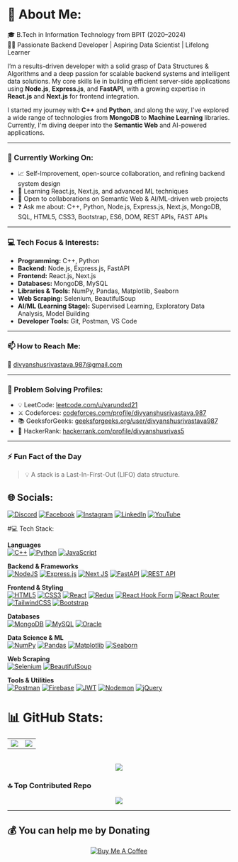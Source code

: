 # 💫 About Me:

🎓 B.Tech in Information Technology from BPIT (2020–2024)  
👨‍💻 Passionate Backend Developer | Aspiring Data Scientist | Lifelong Learner  

I’m a results-driven developer with a solid grasp of Data Structures & Algorithms and a deep passion for scalable backend systems and intelligent data solutions. My core skills lie in building efficient server-side applications using **Node.js**, **Express.js**, and **FastAPI**, with a growing expertise in **React.js** and **Next.js** for frontend integration.

I started my journey with **C++** and **Python**, and along the way, I've explored a wide range of technologies from **MongoDB** to **Machine Learning** libraries. Currently, I'm diving deeper into the **Semantic Web** and AI-powered applications.

---

### 🚀 Currently Working On:
- 📈 Self-Improvement, open-source collaboration, and refining backend system design
- 🌱 Learning React.js, Next.js, and advanced ML techniques  
- 🤝 Open to collaborations on Semantic Web & AI/ML-driven web projects  
- ❓ Ask me about: C++, Python, Node.js, Express.js, Next.js, MongoDB, SQL, HTML5, CSS3, Bootstrap, ES6, DOM, REST APIs, FAST APIs  

---

### 💻 Tech Focus & Interests:
- **Programming:** C++, Python  
- **Backend:** Node.js, Express.js, FastAPI  
- **Frontend:** React.js, Next.js  
- **Databases:** MongoDB, MySQL  
- **Libraries & Tools:** NumPy, Pandas, Matplotlib, Seaborn  
- **Web Scraping:** Selenium, BeautifulSoup  
- **AI/ML (Learning Stage):** Supervised Learning, Exploratory Data Analysis, Model Building  
- **Developer Tools:** Git, Postman, VS Code  

---

### 📫 How to Reach Me:
📧 divyanshusrivastava.987@gmail.com

---

### 🧠 Problem Solving Profiles:
- 💡 LeetCode: [leetcode.com/u/varundxd21](https://leetcode.com/u/varundxd21)  
- ⚔️ Codeforces: [codeforces.com/profile/divyanshusrivastava.987](https://codeforces.com/profile/divyanshusrivastava.987)  
- 📚 GeeksforGeeks: [geeksforgeeks.org/user/divyanshusrivastava987](https://www.geeksforgeeks.org/user/divyanshusrivastava987)  
- 🎯 HackerRank: [hackerrank.com/profile/divyanshusrivas5](https://www.hackerrank.com/profile/divyanshusrivas5)

---

### ⚡ Fun Fact of the Day  
<!--START_FUN_FACT-->
> 💡 A stack is a Last-In-First-Out (LIFO) data structure.
<!--END_FUN_FACT-->

## 🌐 Socials:
[![Discord](https://img.shields.io/badge/Discord-%237289DA.svg?logo=discord&logoColor=white)](https://discord.gg/PAqxEVJt) [![Facebook](https://img.shields.io/badge/Facebook-%231877F2.svg?logo=Facebook&logoColor=white)](https://facebook.com/divyanshu.srivastava.12914) [![Instagram](https://img.shields.io/badge/Instagram-%23E4405F.svg?logo=Instagram&logoColor=white)](https://instagram.com/ddivyanshuuu/) [![LinkedIn](https://img.shields.io/badge/LinkedIn-%230077B5.svg?logo=linkedin&logoColor=white)](https://linkedin.com/in/divyanshu-srivastava-032748209/) [![YouTube](https://img.shields.io/badge/YouTube-%23FF0000.svg?logo=YouTube&logoColor=white)](https://youtube.com/@BadmeinTown) 

#💻 Tech Stack:

**Languages**  
[![C++](https://img.shields.io/badge/C++-%2300599C.svg?style=for-the-badge&logo=c%2B%2B&logoColor=white)](https://isocpp.org/) [![Python](https://img.shields.io/badge/Python-3776AB?style=for-the-badge&logo=python&logoColor=white)](https://www.python.org/) [![JavaScript](https://img.shields.io/badge/JavaScript-F7DF1E?style=for-the-badge&logo=javascript&logoColor=black)](https://developer.mozilla.org/en-US/docs/Web/JavaScript)

**Backend & Frameworks**  
[![NodeJS](https://img.shields.io/badge/Node.js-339933?style=for-the-badge&logo=node.js&logoColor=white)](https://nodejs.org/) [![Express.js](https://img.shields.io/badge/Express.js-404D59?style=for-the-badge&logo=express&logoColor=white)](https://expressjs.com/) [![Next JS](https://img.shields.io/badge/Next.js-black?style=for-the-badge&logo=next.js&logoColor=white)](https://nextjs.org/) [![FastAPI](https://img.shields.io/badge/FastAPI-005571?style=for-the-badge&logo=fastapi)](https://fastapi.tiangolo.com/) [![REST API](https://img.shields.io/badge/REST%20API-000?style=for-the-badge&logo=fastapi&logoColor=white)](https://restfulapi.net/)

**Frontend & Styling**  
[![HTML5](https://img.shields.io/badge/HTML5-E34F26?style=for-the-badge&logo=html5&logoColor=white)](https://developer.mozilla.org/en-US/docs/Web/HTML) [![CSS3](https://img.shields.io/badge/CSS3-1572B6?style=for-the-badge&logo=css3&logoColor=white)](https://developer.mozilla.org/en-US/docs/Web/CSS) [![React](https://img.shields.io/badge/React-20232A?style=for-the-badge&logo=react&logoColor=61DAFB)](https://reactjs.org/) [![Redux](https://img.shields.io/badge/Redux-593D88?style=for-the-badge&logo=redux&logoColor=white)](https://redux.js.org/) [![React Hook Form](https://img.shields.io/badge/React_Hook_Form-EC5990?style=for-the-badge&logo=reacthookform&logoColor=white)](https://react-hook-form.com/) [![React Router](https://img.shields.io/badge/React_Router-CA4245?style=for-the-badge&logo=react-router&logoColor=white)](https://reactrouter.com/) [![TailwindCSS](https://img.shields.io/badge/TailwindCSS-38B2AC?style=for-the-badge&logo=tailwind-css&logoColor=white)](https://tailwindcss.com/) [![Bootstrap](https://img.shields.io/badge/Bootstrap-7952B3?style=for-the-badge&logo=bootstrap&logoColor=white)](https://getbootstrap.com/)

**Databases**  
[![MongoDB](https://img.shields.io/badge/MongoDB-4ea94b?style=for-the-badge&logo=mongodb&logoColor=white)](https://www.mongodb.com/) [![MySQL](https://img.shields.io/badge/MySQL-00000f?style=for-the-badge&logo=mysql&logoColor=white)](https://www.mysql.com/) [![Oracle](https://img.shields.io/badge/Oracle-F80000?style=for-the-badge&logo=oracle&logoColor=white)](https://www.oracle.com/database/)

**Data Science & ML**  
[![NumPy](https://img.shields.io/badge/NumPy-013243?style=for-the-badge&logo=numpy&logoColor=white)](https://numpy.org/) [![Pandas](https://img.shields.io/badge/Pandas-150458?style=for-the-badge&logo=pandas&logoColor=white)](https://pandas.pydata.org/) [![Matplotlib](https://img.shields.io/badge/Matplotlib-11557c?style=for-the-badge&logo=matplotlib&logoColor=white)](https://matplotlib.org/) [![Seaborn](https://img.shields.io/badge/Seaborn-4B8BBE?style=for-the-badge)](https://seaborn.pydata.org/)

**Web Scraping**  
[![Selenium](https://img.shields.io/badge/Selenium-43B02A?style=for-the-badge&logo=selenium&logoColor=white)](https://www.selenium.dev/) [![BeautifulSoup](https://img.shields.io/badge/BeautifulSoup-000000?style=for-the-badge&logo=beautifulsoup&logoColor=white)](https://www.crummy.com/software/BeautifulSoup/)

**Tools & Utilities**  
[![Postman](https://img.shields.io/badge/Postman-FF6C37?style=for-the-badge&logo=postman&logoColor=white)](https://www.postman.com/) [![Firebase](https://img.shields.io/badge/Firebase-039BE5?style=for-the-badge&logo=Firebase&logoColor=white)](https://firebase.google.com/) [![JWT](https://img.shields.io/badge/JWT-black?style=for-the-badge&logo=JSON%20web%20tokens)](https://jwt.io/) [![Nodemon](https://img.shields.io/badge/Nodemon-76D04B?style=for-the-badge&logo=nodemon&logoColor=white)](https://nodemon.io/) [![jQuery](https://img.shields.io/badge/jQuery-0769AD?style=for-the-badge&logo=jquery&logoColor=white)](https://jquery.com/)


# 📊 GitHub Stats:
<table>
  <tr>
    <td>
      <img src="https://github-readme-stats.vercel.app/api?username=varundxd&theme=dark&hide_border=false&include_all_commits=true&count_private=true" />
    </td>
    <td>
        <img src="https://github-readme-streak-stats.herokuapp.com/?user=varundxd&theme=dark&hide_border=false" />
    </td>
  </tr>
</table>

<br/>

<div align="center">
  <img src="https://github-readme-stats.vercel.app/api/top-langs/?username=varundxd&theme=dark&hide_border=false&include_all_commits=true&count_private=true&layout=compact" />
</div>


### 🔝 Top Contributed Repo
<div align="center">

 <img src="https://github-contributor-stats.vercel.app/api?username=varundxd&limit=5&theme=dark&combine_all_yearly_contributions=true" />

</div>

---

  ## 💰 You can help me by Donating
 <div align="center">
  <a href="https://buymeacoffee.com/varundxd" target="_blank">
    <img src="https://img.shields.io/badge/Buy%20Me%20a%20Coffee-ffdd00?style=for-the-badge&logo=buy-me-a-coffee&logoColor=black" alt="Buy Me A Coffee"/>
  </a>
</div>



  
